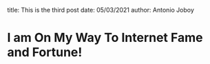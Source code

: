title: This is the third post
date: 05/03/2021
author: Antonio Joboy

# I am On My Way To Internet Fame and Fortune!
